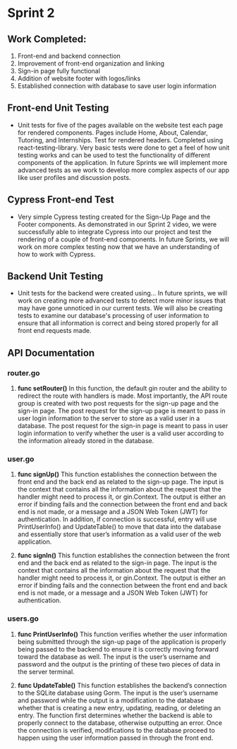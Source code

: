 # Sprint 2

## Work Completed:
1) Front-end and backend connection 
2) Improvement of front-end organization and linking
3) Sign-in page fully functional
4) Addition of website footer with logos/links
5) Established connection with database to save user login information

## Front-end Unit Testing
* Unit tests for five of the pages available on the website test each page for rendered components. Pages include Home, About, Calendar, Tutoring, and Internships. Test for rendered headers. Completed using react-testing-library. Very basic tests were done to get a feel of how unit testing works and can be used to test the functionality of different components of the application. In future Sprints we will implement more advanced tests as we work to develop more complex aspects of our app like user profiles and discussion posts. 

## Cypress Front-end Test
* Very simple Cypress testing created for the Sign-Up Page and the Footer components. As demonstrated in our Sprint 2 video, we were successfully able to integrate Cypress into our project and test the rendering of a couple of front-end components. In future Sprints, we will work on more complex testing now that we have an understanding of how to work with Cypress.

## Backend Unit Testing
* Unit tests for the backend were created using... In future sprints, we will work on creating more advanced tests to detect more minor issues that may have gone unnoticed in our current tests. We will also be creating tests to examine our database's processing of user information to ensure that all information is correct and being stored properly for all front end requests made.

## API Documentation 
### router.go
1. **func setRouter()**
In this function, the default gin router and the ability to redirect the route with handlers is made. Most importantly, the API route group is created with two post requests for the sign-up page and the sign-in page. The post request for the sign-up page is meant to pass in user login information to the server to store as a valid user in a database. The post request for the sign-in page is meant to pass in user login information to verify whether the user is a valid user according to the information already stored in the database. 

### user.go
1.	**func signUp()**
This function establishes the connection between the front end and the back end as related to the sign-up page. The input is the context that contains all the information about the request that the handler might need to process it, or gin.Context. The output is either an error if binding fails and the connection between the front end and back end is not made, or a message and a JSON Web Token (JWT) for authentication. In addition, if connection is successful, entry will use PrintUserInfo() and UpdateTable() to move that data into the database and essentially store that user’s information as a valid user of the web application.

2.	**func signIn()**
This function establishes the connection between the front end and the back end as related to the sign-in page. The input is the context that contains all the information about the request that the handler might need to process it, or gin.Context. The output is either an error if binding fails and the connection between the front end and back end is not made, or a message and a JSON Web Token (JWT) for authentication. 

### users.go
1.	**func PrintUserInfo()**
This function verifies whether the user information being submitted through the sign-up page of the application is properly being passed to the backend to ensure it is correctly moving forward toward the database as well. The input is the user’s username and password and the output is the printing of these two pieces of data in the server terminal. 

2.	**func UpdateTable()** 
This function establishes the backend’s connection to the SQLite database using Gorm. The input is the user’s username and password while the output is a modification to the database whether that is creating a new entry, updating, reading, or deleting an entry. The function first determines whether the backend is able to properly connect to the database, otherwise outputting an error. Once the connection is verified, modifications to the database proceed to happen using the user information passed in through the front end.
